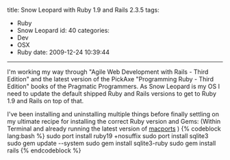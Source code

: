 title: Snow Leopard with Ruby 1.9 and Rails 2.3.5
tags:
  - Ruby
  - Snow Leopard
id: 40
categories:
  - Dev
  - OSX
  - Ruby
date: 2009-12-24 10:39:44
---

I'm working my way through "Agile Web Development with Rails - Third Edition" and the latest version of the PickAxe "Programming Ruby - Third Edition" books of the Pragmatic Programmers.
As Snow Leopard is my OS I need to update the default shipped Ruby and Rails versions to get to Ruby 1.9 and Rails on top of that.

I've been installing and uninstalling multiple things before finally settling on my ultimate recipe for installing the correct Ruby version and Gems:
(Within Terminal and already running the latest version of [macports](http://www.macports.org/install.php) )
{% codeblock lang:bash %}
sudo port install ruby19 +nosuffix
sudo port install sqlite3
sudo gem update --system
sudo gem install sqlite3-ruby
sudo gem install rails
{% endcodeblock %}
